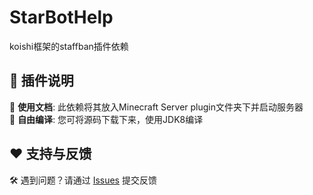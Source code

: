# StarBotHelp
koishi框架的staffban插件依赖
## 📌 插件说明

📖 **使用文档**: 此依赖将其放入Minecraft Server plugin文件夹下并启动服务器  
📖 **自由编译**: 您可将源码下载下来，使用JDK8编译


## ❤️ 支持与反馈
🛠 遇到问题？请通过 [Issues](https://github.com/alkazargg/StarBotHelp/issues) 提交反馈
